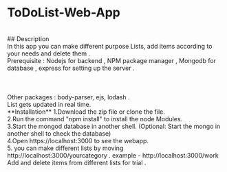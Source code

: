 # ToDoList-Web-App
<br/>
## Description <br/>
In this app you can make different purpose Lists, add items according to your needs and delete them .
<br/>
Prerequisite : Nodejs for backend , NPM package manager , Mongodb for database , express for setting up the server .
<br/><br/><br/><br/>
Other packages : body-parser, ejs, lodash .
<br/>
List gets updated in real time.
<br/>
**Installation** 
1.Download the zip file or clone the file.
<br/>
2.Run the command "npm install" to install the node Modules.
<br/>
3.Start the mongod database in another shell. (Optional: Start the mongo in another shell to check the database)
<br/>
4.Open https://localhost:3000 to see the webapp.
<br/>
5. you can make different lists by moving http://localhost:3000/yourcategory .
example - http://localhost:3000/work 
<br/>
Add and delete items from different lists for trial .


